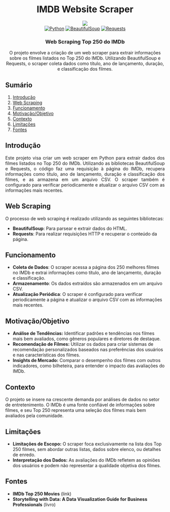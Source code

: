<div align="center">
    <h1>IMDB Website Scraper</h1>

<img src="https://github.com/user-attachments/assets/b5ff4583-de21-4776-a744-7209aab9240d" />
    
  <div align="center">
      <a href="#"><img alt="Python" src="https://img.shields.io/badge/Python-FFD43B?style=for-the-badge&logo=python&logoColor=blue"></a>
      <a href="#"><img alt="BeautifulSoup" src="https://img.shields.io/badge/BeautifulSoup-FFD700?style=for-the-badge&logo=beautifulsoup&logoColor=black"></a>
      <a href="#"><img alt="Requests" src="https://img.shields.io/badge/Requests-FF6F00?style=for-the-badge&logo=requests&logoColor=white"></a>
  </div>

  <h3>Web Scraping Top 250 do IMDb</h3>

  <p>O projeto envolve a criação de um web scraper para extrair informações sobre os filmes listados no Top 250 do IMDb. Utilizando BeautifulSoup e Requests, o scraper coleta dados como título, ano de lançamento, duração, e classificação dos filmes.</p>
</div>

## <a name="table">Sumário</a>

1. [Introdução](#introdução)
2. [Web Scraping](#web-scraping)
3. [Funcionamento](#funcionamento)
4. [Motivação/Objetivo](#motivação-objetivo)
5. [Contexto](#contexto)
6. [Limitações](#limitações)
7. [Fontes](#fontes)

## <a name="introdução">Introdução</a>

<body>
    <p style="text-align: justify;">
        Este projeto visa criar um web scraper em Python para extrair dados dos filmes listados no Top 250 do IMDb. Utilizando as bibliotecas BeautifulSoup e Requests, o código faz uma requisição à página do IMDb, recupera informações como título, ano de lançamento, duração e classificação dos filmes, e as armazena em um arquivo CSV. O scraper também é configurado para verificar periodicamente e atualizar o arquivo CSV com as informações mais recentes.
    </p>
</body>

## <a name="web-scraping">Web Scraping</a>

O processo de web scraping é realizado utilizando as seguintes bibliotecas:

- **BeautifulSoup**: Para parsear e extrair dados do HTML.
- **Requests**: Para realizar requisições HTTP e recuperar o conteúdo da página.

## <a name="funcionamento">Funcionamento</a>

- **Coleta de Dados**: O scraper acessa a página dos 250 melhores filmes no IMDb e extrai informações como título, ano de lançamento, duração e classificação.
- **Armazenamento**: Os dados extraídos são armazenados em um arquivo CSV.
- **Atualização Periódica**: O scraper é configurado para verificar periodicamente a página e atualizar o arquivo CSV com as informações mais recentes.

## <a name="motivação-objetivo">Motivação/Objetivo</a>

- **Análise de Tendências:** Identificar padrões e tendências nos filmes mais bem avaliados, como gêneros populares e diretores de destaque.
- **Recomendação de Filmes:** Utilizar os dados para criar sistemas de recomendação personalizados baseados nas preferências dos usuários e nas características dos filmes.
- **Insights de Mercado:** Comparar o desempenho dos filmes com outros indicadores, como bilheteira, para entender o impacto das avaliações do IMDb.

## <a name="contexto">Contexto</a>

O projeto se insere na crescente demanda por análises de dados no setor de entretenimento. O IMDb é uma fonte confiável de informações sobre filmes, e seu Top 250 representa uma seleção dos filmes mais bem avaliados pela comunidade.

## <a name="limitações">Limitações</a>

- **Limitações de Escopo:** O scraper foca exclusivamente na lista dos Top 250 filmes, sem abordar outras listas, dados sobre elenco, ou detalhes de enredo.
- **Interpretação dos Dados:** As avaliações do IMDb refletem as opiniões dos usuários e podem não representar a qualidade objetiva dos filmes.

## <a name="fontes">Fontes</a>

- **IMDb Top 250 Movies** (link)
- **Storytelling with Data: A Data Visualization Guide for Business Professionals** (livro)
